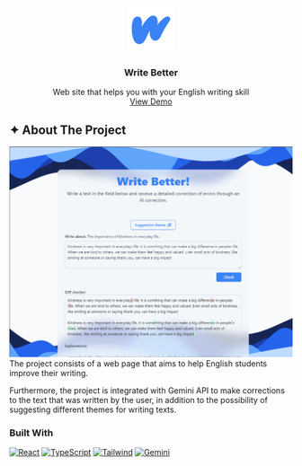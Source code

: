 <div align="center">
  <img src="./images/logo.png" alt="Logo" height="80">

  <h3 align="center">Write Better</h3>

  <p align="center">
    Web site that helps you with your English writing skill
    <br />
    <a target="_blank" href="https://write-better.vercel.app/">View Demo</a>
  </p>
</div>

## ✦ About The Project
![Product Screen Shot][project-image]
The project consists of a web page that aims to help English students improve their writing.

Furthermore, the project is integrated with Gemini API to make corrections to the text that was written by the user, in addition to the possibility of suggesting different themes for writing texts.

### Built With
[![React][React-image]][React-url]
[![TypeScript][Typescript-image]][Typescript-url]
[![Tailwind][Tailwind-image]][Tailwind-url]
[![Gemini][Gemini-image]][Gemini-url]

[project-image]: images/project-image.png
[React-image]: https://img.shields.io/badge/React-20232A?style=for-the-badge&logo=react&logoColor=61DAFB
[React-url]: https://react.dev/
[Typescript-image]:https://img.shields.io/badge/TypeScript-007ACC?style=for-the-badge&logo=typescript&logoColor=white
[Typescript-url]: https://www.typescriptlang.org/
[Tailwind-image]:   https://img.shields.io/badge/Tailwind_CSS-38B2AC?style=for-the-badge&logo=tailwind-css&logoColor=white
[Tailwind-url]: https://tailwindcss.com/
[Gemini-image]: https://img.shields.io/badge/Google%20Gemini-886FBF?logo=googlegemini&logoColor=fff
[Gemini-url]: https://ai.google.dev/gemini-api
